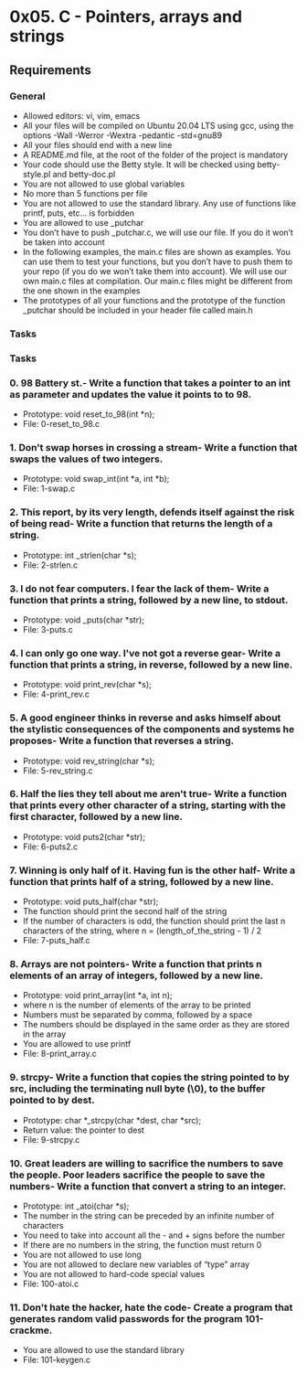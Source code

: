 # 0x05. C - Pointers, arrays and strings

## Requirements
### General

- Allowed editors: vi, vim, emacs
- All your files will be compiled on Ubuntu 20.04 LTS using gcc, using the options -Wall -Werror -Wextra -pedantic -std=gnu89
- All your files should end with a new line
- A README.md file, at the root of the folder of the project is mandatory
- Your code should use the Betty style. It will be checked using betty-style.pl and betty-doc.pl
- You are not allowed to use global variables
- No more than 5 functions per file
- You are not allowed to use the standard library. Any use of functions like printf, puts, etc… is forbidden
- You are allowed to use _putchar
- You don’t have to push _putchar.c, we will use our file. If you do it won’t be taken into account
- In the following examples, the main.c files are shown as examples. You can use them to test your functions, but you don’t have to push them to your repo (if you do we won’t take them into account). We will use our own main.c files at compilation. Our main.c files might be different from the one shown in the examples
- The prototypes of all your functions and the prototype of the function _putchar should be included in your header file called main.h

### Tasks

### Tasks

### 0. 98 Battery st.- Write a function that takes a pointer to an int as parameter and updates the value it points to to 98.
- Prototype: void reset_to_98(int *n);
- File: 0-reset_to_98.c

### 1. Don't swap horses in crossing a stream- Write a function that swaps the values of two integers.
- Prototype: void swap_int(int *a, int *b);
- File: 1-swap.c

### 2. This report, by its very length, defends itself against the risk of being read- Write a function that returns the length of a string.
- Prototype: int _strlen(char *s);
- File: 2-strlen.c

### 3. I do not fear computers. I fear the lack of them- Write a function that prints a string, followed by a new line, to stdout.
- Prototype: void _puts(char *str);
- File: 3-puts.c

### 4. I can only go one way. I've not got a reverse gear- Write a function that prints a string, in reverse, followed by a new line.
- Prototype: void print_rev(char *s);
- File: 4-print_rev.c

### 5. A good engineer thinks in reverse and asks himself about the stylistic consequences of the components and systems he proposes- Write a function that reverses a string.
- Prototype: void rev_string(char *s);
- File: 5-rev_string.c

### 6. Half the lies they tell about me aren't true- Write a function that prints every other character of a string, starting with the first character, followed by a new line.
- Prototype: void puts2(char *str);
- File: 6-puts2.c

### 7. Winning is only half of it. Having fun is the other half- Write a function that prints half of a string, followed by a new line.
- Prototype: void puts_half(char *str);
- The function should print the second half of the string
- If the number of characters is odd, the function should print the last n characters of the string, where n = (length_of_the_string - 1) / 2
- File: 7-puts_half.c

### 8. Arrays are not pointers- Write a function that prints n elements of an array of integers, followed by a new line.
- Prototype: void print_array(int *a, int n);
- where n is the number of elements of the array to be printed
- Numbers must be separated by comma, followed by a space
- The numbers should be displayed in the same order as they are stored in the array
- You are allowed to use printf
- File: 8-print_array.c

### 9. strcpy- Write a function that copies the string pointed to by src, including the terminating null byte (\0), to the buffer pointed to by dest.
- Prototype: char *_strcpy(char *dest, char *src);
- Return value: the pointer to dest
- File: 9-strcpy.c

### 10. Great leaders are willing to sacrifice the numbers to save the people. Poor leaders sacrifice the people to save the numbers- Write a function that convert a string to an integer.
- Prototype: int _atoi(char *s);
- The number in the string can be preceded by an infinite number of characters
- You need to take into account all the - and + signs before the number
- If there are no numbers in the string, the function must return 0
- You are not allowed to use long
- You are not allowed to declare new variables of “type” array
- You are not allowed to hard-code special values
- File: 100-atoi.c

### 11. Don't hate the hacker, hate the code- Create a program that generates random valid passwords for the program 101-crackme.
- You are allowed to use the standard library
- File: 101-keygen.c
